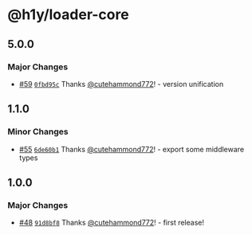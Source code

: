 # @h1y/loader-core

## 5.0.0

### Major Changes

- [#59](https://github.com/h1ylabs/next-loader/pull/59) [`0fbd95c`](https://github.com/h1ylabs/next-loader/commit/0fbd95c8152d76bcd07641a585ffdc5154205333) Thanks [@cutehammond772](https://github.com/cutehammond772)! - version unification

## 1.1.0

### Minor Changes

- [#55](https://github.com/h1ylabs/next-loader/pull/55) [`6de60b1`](https://github.com/h1ylabs/next-loader/commit/6de60b188d42136b656113ca93f3842af6659c0d) Thanks [@cutehammond772](https://github.com/cutehammond772)! - export some middleware types

## 1.0.0

### Major Changes

- [#48](https://github.com/h1ylabs/next-loader/pull/48) [`91d8bf8`](https://github.com/h1ylabs/next-loader/commit/91d8bf84bf93d3fb20ba6bbe050c4abfa4e9c7e4) Thanks [@cutehammond772](https://github.com/cutehammond772)! - first release!
